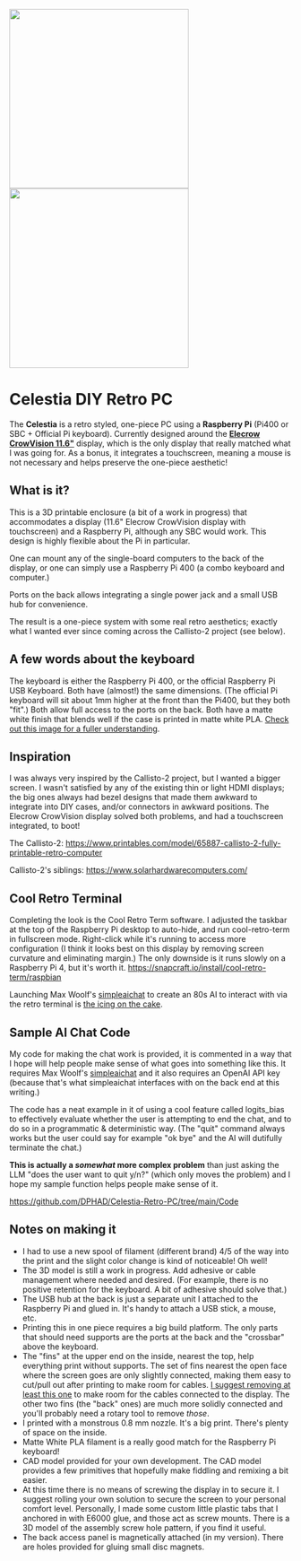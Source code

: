 <img src="https://github.com/DPHAD/Celestia-Retro-PC/assets/28654887/75a2acb6-9124-4564-93f9-c229a80a8da7" height=320><img src="https://github.com/DPHAD/Celestia-Retro-PC/assets/28654887/144b4d59-ff8d-47ed-b714-08328db7f169" height=320>

# Celestia DIY Retro PC
The **Celestia** is a retro styled, one-piece PC using a **Raspberry Pi** (Pi400 or SBC + Official Pi keyboard). Currently designed around the [**Elecrow CrowVision 11.6"**](https://www.elecrow.com/wiki/index.php?title=CrowVision_11.6%27%27_Capacitive_Touch_Screen_Portable_HD_1366*768_IPS_LCD_Display) display, which is the only display that really matched what I was going for. As a bonus, it integrates a touchscreen, meaning a mouse is not necessary and helps preserve the one-piece aesthetic!

## What is it?
This is a 3D printable enclosure (a bit of a work in progress) that accommodates a display (11.6" Elecrow CrowVision display with touchscreen) and a Raspberry Pi, although any SBC would work. This design is highly flexible about the Pi in particular. 

One can mount any of the single-board computers to the back of the display, or one can simply use a Raspberry Pi 400 (a combo keyboard and computer.) 

Ports on the back allows integrating a single power jack and a small USB hub for convenience.

The result is a one-piece system with some real retro aesthetics; exactly what I wanted ever since coming across the Callisto-2 project (see below). 

## A few words about the keyboard
The keyboard is either the Raspberry Pi 400, or the official Raspberry Pi USB Keyboard. Both have (almost!) the same dimensions. (The official Pi keyboard will sit about 1mm higher at the front than the Pi400, but they both "fit".) Both allow full access to the ports on the back. Both have a matte white finish that blends well if the case is printed in matte white PLA. [Check out this image for a fuller understanding](https://github.com/DPHAD/Celestia-Retro-PC/assets/28654887/1cfccf38-2211-4b9c-8e7b-8b4d5b4fb883).

## Inspiration
I was always very inspired by the Callisto-2 project, but I wanted a bigger screen. I wasn't satisfied by any of the existing thin or light HDMI displays; the big ones always had bezel designs that made them awkward to integrate into DIY cases, and/or connectors in awkward positions. The Elecrow CrowVision display solved both problems, and had a touchscreen integrated, to boot!

The Callisto-2: https://www.printables.com/model/65887-callisto-2-fully-printable-retro-computer

Callisto-2's siblings: https://www.solarhardwarecomputers.com/

## Cool Retro Terminal
Completing the look is the Cool Retro Term software. I adjusted the taskbar at the top of the Raspberry Pi desktop to auto-hide, and run cool-retro-term in fullscreen mode. Right-click while it's running to access more configuration (I think it looks best on this display by removing screen curvature and eliminating margin.) The only downside is it runs slowly on a Raspberry Pi 4, but it's worth it.
https://snapcraft.io/install/cool-retro-term/raspbian

Launching Max Woolf's [simpleaichat](https://github.com/minimaxir/simpleaichat#simpleaichat) to create an 80s AI to interact with via the retro terminal is [the icing on the cake](https://github.com/DPHAD/Celestia-Retro-PC/assets/28654887/9ee3ed6e-96f8-408c-9d77-863f1e0091e9).

## Sample AI Chat Code
My code for making the chat work is provided, it is commented in a way that I hope will help people make sense of what goes into something like this. It requires Max Woolf's [simpleaichat](https://github.com/minimaxir/simpleaichat#simpleaichat) and it also requires an OpenAI API key (because that's what simpleaichat interfaces with on the back end at this writing.)

The code has a neat example in it of using a cool feature called logits_bias to effectively evaluate whether the user is attempting to end the chat, and to do so in a programmatic & deterministic way. (The "quit" command always works but the user could say for example "ok bye" and the AI will dutifully terminate the chat.) 

**This is actually a *somewhat* more complex problem** than just asking the LLM "does the user want to quit y/n?" (which only moves the problem) and I hope my sample function helps people make sense of it.

https://github.com/DPHAD/Celestia-Retro-PC/tree/main/Code


## Notes on making it
* I had to use a new spool of filament (different brand) 4/5 of the way into the print and the slight color change is kind of noticeable! Oh well!
* The 3D model is still a work in progress. Add adhesive or cable management where needed and desired. (For example, there is no positive retention for the keyboard. A bit of adhesive should solve that.)
* The USB hub at the back is just a separate unit I attached to the Raspberry Pi and glued in. It's handy to attach a USB stick, a mouse, etc.
* Printing this in one piece requires a big build platform. The only parts that should need supports are the ports at the back and the "crossbar" above the keyboard.
* The "fins" at the upper end on the inside, nearest the top, help everything print without supports. The set of fins nearest the open face where the screen goes are only slightly connected, making them easy to cut/pull out after printing to make room for cables. [I suggest removing at least this one](https://github.com/DPHAD/Celestia-Retro-PC/assets/28654887/8e2114d2-f115-4b87-bd76-186c321ac375) to make room for the cables connected to the display. The other two fins (the "back" ones) are much more solidly connected and you'll probably need a rotary tool to remove *those*.
* I printed with a monstrous 0.8 mm nozzle. It's a big print. There's plenty of space on the inside.
* Matte White PLA filament is a really good match for the Raspberry Pi keyboard!
* CAD model provided for your own development. The CAD model provides a few primitives that hopefully make fiddling and remixing a bit easier.
* At this time there is no means of screwing the display in to secure it. I suggest rolling your own solution to secure the screen to your personal comfort level. Personally, I made some custom little plastic tabs that I anchored in with E6000 glue, and those act as screw mounts. There is a 3D model of the assembly screw hole pattern, if you find it useful.
* The back access panel is magnetically attached (in my version). There are holes provided for gluing small disc magnets.
